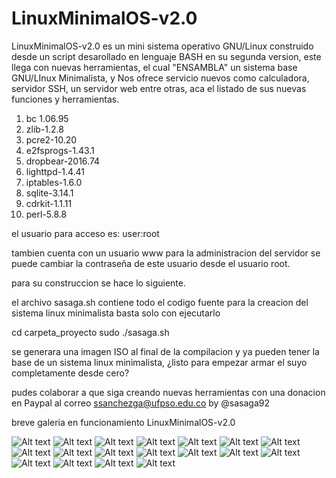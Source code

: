 # LinuxMinimalOS-v2.0

LinuxMinimalOS-v2.0 es un mini sistema operativo GNU/Linux construido desde un script desarollado en lenguaje BASH en su segunda version, este llega  con nuevas herramientas, el cual "ENSAMBLA" un sistema base GNU/LInux Minimalista, y Nos ofrece servicio nuevos como calculadora, servidor SSH, un servidor web entre otras, aca el listado de sus nuevas funciones y herramientas.

1.  bc 1.06.95 
2.  zlib-1.2.8 
3.  pcre2-10.20 
4.  e2fsprogs-1.43.1 
5.  dropbear-2016.74 
6.  lighttpd-1.4.41 
7.  iptables-1.6.0 
8.  sqlite-3.14.1 
9.  cdrkit-1.1.11
10. perl-5.8.8 

el usuario para acceso es:
user:root

tambien cuenta con un usuario www para la administracion del servidor se puede cambiar la contraseña de este usuario desde el usuario root.

para su construccion se hace lo siguiente.

el archivo sasaga.sh contiene todo el codigo fuente para la creacion del sistema linux minimalista basta solo con ejecutarlo

cd carpeta_proyecto
sudo ./sasaga.sh


se generara una imagen ISO al final de la compilacion y ya pueden tener la base de un sistema linux minimalista, ¿listo para empezar armar el suyo completamente desde cero?


pudes colaborar a que siga creando nuevas herramientas con una donacion en Paypal al correo ssanchezga@ufpso.edu.co
by @sasaga92

breve galeria en funcionamiento LinuxMinimalOS-v2.0

![Alt text](galeria/1.png "LinuxMinimal1")
![Alt text](galeria/2.png "LinuxMinimal2")
![Alt text](galeria/3.png "LinuxMinimal3")
![Alt text](galeria/4.png "LinuxMinimal4")
![Alt text](galeria/5.png "LinuxMinimal5")
![Alt text](galeria/6.png "LinuxMinimal6")
![Alt text](galeria/7.png "LinuxMinimal7")
![Alt text](galeria/8.png "LinuxMinimal8")
![Alt text](galeria/9.png "LinuxMinimal9")
![Alt text](galeria/10.png "LinuxMinimal10")
![Alt text](galeria/11.png "LinuxMinimal11")
![Alt text](galeria/12.png "LinuxMinimal12")
![Alt text](galeria/13.png "LinuxMinimal13")
![Alt text](galeria/14.png "LinuxMinimal14")
![Alt text](galeria/15.png "LinuxMinimal15")
![Alt text](galeria/16.png "LinuxMinimal16")
![Alt text](galeria/17.png "LinuxMinimal17")
![Alt text](galeria/18.png "LinuxMinimal18")

